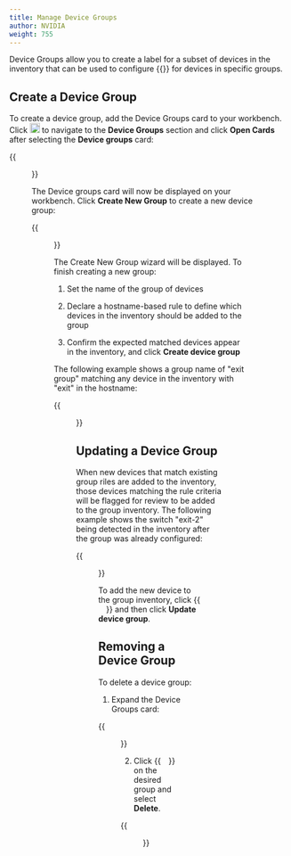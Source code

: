 ```yaml
---
title: Manage Device Groups
author: NVIDIA
weight: 755
---
```


Device Groups allow you to create a label for a subset of devices in the inventory that can be used to configure {{<link title="Validate Network Protocol and Service Operations#validate-device-groups" text="validation checks">}} for devices in specific groups.

## Create a Device Group

To create a device group, add the Device Groups card to your workbench. Click <img src="https://icons.cumulusnetworks.com/44-Entertainment-Events-Hobbies/02-Card-Games/card-game-diamond.svg" height="18" width="18"/> to navigate to the **Device Groups** section and click **Open Cards** after selecting the **Device groups** card:

{{<figure src="/images/netq/open-device-group-card.png" width="700">}}

The Device groups card will now be displayed on your workbench. Click **Create New Group** to create a new device group:

{{<figure src="/images/netq/create-new-group-card.png" width="200">}}

The Create New Group wizard will be displayed. To finish creating a new group:

1. Set the name of the group of devices

2. Declare a hostname-based rule to define which devices in the inventory should be added to the group

3. Confirm the expected matched devices appear in the inventory, and click **Create device group**

The following example shows a group name of "exit group" matching any device in the inventory with "exit" in the hostname:

{{<figure src="/images/netq/create-group-rule.png" width="500">}}

## Updating a Device Group

When new devices that match existing group riles are added to the inventory, those devices matching the rule criteria will be flagged for review to be added to the group inventory. The following example shows the switch "exit-2" being detected in the inventory after the group was already configured:

{{<figure src="/images/netq/device-in-review-initial-view.png" width="500">}}

To add the new device to the group inventory, click {{<img src="/images/netq/add-circle.svg" width="14">}} and then click **Update device group**.


## Removing a Device Group

To delete a device group:

1. Expand the Device Groups card:

{{<figure src="/images/netq/expand-device-groups.png" width="200">}}

2. Click {{<img src="/images/netq/navigation-menu-horizontal.svg" width="14">}} on the desired group and select **Delete**.

{{<figure src="/images/netq/delete-group.png" width="800">}}